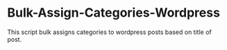 # Bulk-Assign-Categories-Wordpress
This script bulk assigns categories to wordpress posts based on title of post.
